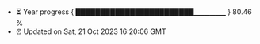 - ⏳ Year progress { ████████████████████████▁▁▁▁▁▁ } 80.46 %
- ⏰ Updated on Sat, 21 Oct 2023 16:20:06 GMT

